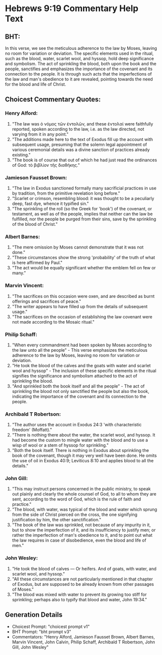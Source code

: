 # Hebrews 9:19 Commentary Help Text

## BHT:
In this verse, we see the meticulous adherence to the law by Moses, leaving no room for variation or deviation. The specific elements used in the ritual, such as the blood, water, scarlet wool, and hyssop, hold deep significance and symbolism. The act of sprinkling the blood, both upon the book and the people, sanctifies and emphasizes the importance of the covenant and its connection to the people. It is through such acts that the imperfections of the law and man's obedience to it are revealed, pointing towards the need for the blood and life of Christ.

## Choicest Commentary Quotes:
### Henry Alford:
1. "The law was ὁ νόμος τῶν ἐντολῶν, and these ἐντολαί were faithfully reported, spoken according to the law, i.e. as the law directed, not varying from it in any point." 
2. "The additions made here to the text of Exodus fill up the account with subsequent usage, presuming that the solemn legal appointment of various ceremonial details was a divine sanction of practices already existing." 
3. "The book is of course that out of which he had just read the ordinances of God: τὸ βιβλίον τῆς διαθήκης."

### Jamieson Fausset Brown:
1. "The law in Exodus sanctioned formally many sacrificial practices in use by tradition, from the primitive revelation long before."
2. "Scarlet or crimson, resembling blood: it was thought to be a peculiarly deep, fast dye, whence it typified sin."
3. "The sprinkling of the roll (so the Greek for 'book') of the covenant, or testament, as well as of the people, implies that neither can the law be fulfilled, nor the people be purged from their sins, save by the sprinkling of the blood of Christ."

### Albert Barnes:
1. "The mere omission by Moses cannot demonstrate that it was not done."
2. "These circumstances show the strong 'probability' of the truth of what is here affirmed by Paul."
3. "The act would be equally significant whether the emblem fell on few or many."

### Marvin Vincent:
1. "The sacrifices on this occasion were oxen, and are described as burnt offerings and sacrifices of peace." 
2. "The writer appears to have filled up from the details of subsequent usage." 
3. "The sacrifices on the occasion of establishing the law covenant were not made according to the Mosaic ritual."

### Philip Schaff:
1. "When every commandment had been spoken by Moses according to the law unto all the people" - This verse emphasizes the meticulous adherence to the law by Moses, leaving no room for variation or deviation.
2. "He took the blood of the calves and the goats with water and scarlet wool and hyssop" - The inclusion of these specific elements in the ritual signifies the significance and symbolism attached to the act of sprinkling the blood.
3. "And sprinkled both the book itself and all the people" - The act of sprinkling the blood not only sanctified the people but also the book, indicating the importance of the covenant and its connection to the people.

### Archibald T Robertson:
1. "The author uses the account in Exodus 24:3 'with characteristic freedom' (Moffatt)." 
2. "There is nothing there about the water, the scarlet wool, and hyssop. It had become the custom to mingle water with the blood and to use a wisp of wool or a stem of hyssop for sprinkling."
3. "Both the book itself. There is nothing in Exodus about sprinkling the book of the covenant, though it may very well have been done. He omits the use of oil in Exodus 40:9; Leviticus 8:10 and applies blood to all the details."

### John Gill:
1. "This may instruct persons concerned in the public ministry, to speak out plainly and clearly the whole counsel of God, to all to whom they are sent, according to the word of God, which is the rule of faith and practice."
2. "The blood, with water, was typical of the blood and water which sprung from the side of Christ pierced on the cross, the one signifying justification by him, the other sanctification."
3. "The book of the law was sprinkled, not because of any impurity in it, but to show the imperfection of it, and its insufficiency to justify men; or rather the imperfection of man's obedience to it, and to point out what the law requires in case of disobedience, even the blood and life of men."

### John Wesley:
1. "He took the blood of calves — Or heifers. And of goats, with water, and scarlet wool, and hyssop." 
2. "All these circumstances are not particularly mentioned in that chapter of Exodus, but are supposed to be already known from other passages of Moses." 
3. "The blood was mixed with water to prevent its growing too stiff for sprinkling; perhaps also to typify that blood and water, John 19:34."


## Generation Details
- Choicest Prompt: "choicest prompt v1"
- BHT Prompt: "bht prompt v3"
- Commentators: "Henry Alford, Jamieson Fausset Brown, Albert Barnes, Marvin Vincent, John Calvin, Philip Schaff, Archibald T Robertson, John Gill, John Wesley"
